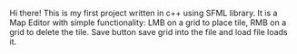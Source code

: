 Hi there! This is my first project written in c++ using SFML library. It is a Map Editor with simple functionality: LMB on a grid to place tile, RMB on a grid to delete the tile. Save button save grid into the file and load file loads it.
